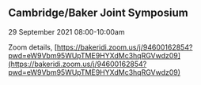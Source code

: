 ## Cambridge/Baker Joint Symposium

29 September 2021 08:00-10:00am

Zoom details, [https://bakeridi.zoom.us/j/94600162854?pwd=eW9Vbm95WUpTME9HYXdMc3hqRGVwdz09](https://bakeridi.zoom.us/j/94600162854?pwd=eW9Vbm95WUpTME9HYXdMc3hqRGVwdz09)

